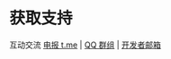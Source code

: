 # 获取支持

互动交流 [电报 t.me](https://t.me/lamda_dev) | [QQ 群组](https://lamda.run/join/qq) | [开发者邮箱](mailto:lamda.devel@gmail.com)
